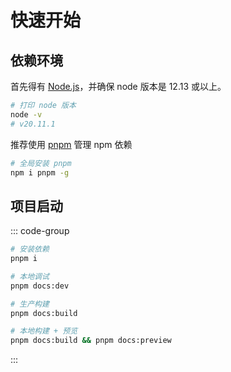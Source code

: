 # 快速开始

<script setup>
import { withBase } from 'vitepress'
</script>

## 依赖环境

首先得有 [Node.js](https://nodejs.org/)，并确保 node 版本是 12.13 或以上。

```bash
# 打印 node 版本
node -v
# v20.11.1
```

推荐使用 [pnpm](https://pnpm.io/installation) 管理 npm 依赖

```bash
# 全局安装 pnpm
npm i pnpm -g
```

## 项目启动

::: code-group

```bash [pnpm]
# 安装依赖
pnpm i

# 本地调试
pnpm docs:dev

# 生产构建
pnpm docs:build

# 本地构建 + 预览
pnpm docs:build && pnpm docs:preview
```

:::
